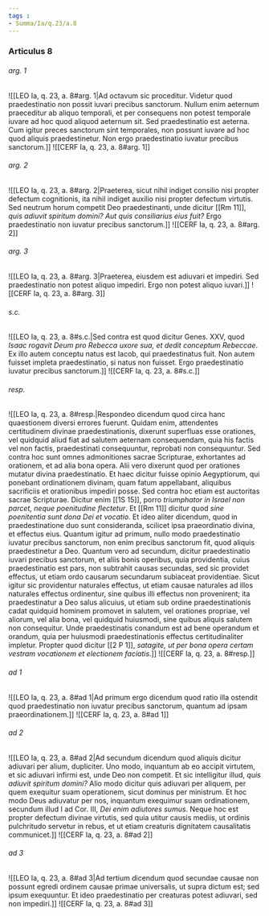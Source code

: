 ```yaml
---
tags : 
- Summa/Ia/q.23/a.8
---
```


### Articulus 8

###### arg. 1
![[LEO Ia, q. 23, a. 8#arg. 1|Ad octavum sic proceditur. Videtur quod praedestinatio non possit iuvari precibus sanctorum. Nullum enim aeternum praeceditur ab aliquo temporali, et per consequens non potest temporale iuvare ad hoc quod aliquod aeternum sit. Sed praedestinatio est aeterna. Cum igitur preces sanctorum sint temporales, non possunt iuvare ad hoc quod aliquis praedestinetur. Non ergo praedestinatio iuvatur precibus sanctorum.]]
![[CERF Ia, q. 23, a. 8#arg. 1]]

###### arg. 2
![[LEO Ia, q. 23, a. 8#arg. 2|Praeterea, sicut nihil indiget consilio nisi propter defectum cognitionis, ita nihil indiget auxilio nisi propter defectum virtutis. Sed neutrum horum competit Deo praedestinanti, unde dicitur [[Rm 11]], *quis adiuvit spiritum domini? Aut quis consiliarius eius fuit?* Ergo praedestinatio non iuvatur precibus sanctorum.]]
![[CERF Ia, q. 23, a. 8#arg. 2]]

###### arg. 3
![[LEO Ia, q. 23, a. 8#arg. 3|Praeterea, eiusdem est adiuvari et impediri. Sed praedestinatio non potest aliquo impediri. Ergo non potest aliquo iuvari.]]
![[CERF Ia, q. 23, a. 8#arg. 3]]

###### s.c.
![[LEO Ia, q. 23, a. 8#s.c.|Sed contra est quod dicitur Genes. XXV, quod *Isaac rogavit Deum pro Rebecca uxore sua, et dedit conceptum Rebeccae*. Ex illo autem conceptu natus est Iacob, qui praedestinatus fuit. Non autem fuisset impleta praedestinatio, si natus non fuisset. Ergo praedestinatio iuvatur precibus sanctorum.]]
![[CERF Ia, q. 23, a. 8#s.c.]]

###### resp.
![[LEO Ia, q. 23, a. 8#resp.|Respondeo dicendum quod circa hanc quaestionem diversi errores fuerunt. Quidam enim, attendentes certitudinem divinae praedestinationis, dixerunt superfluas esse orationes, vel quidquid aliud fiat ad salutem aeternam consequendam, quia his factis vel non factis, praedestinati consequuntur, reprobati non consequuntur. Sed contra hoc sunt omnes admonitiones sacrae Scripturae, exhortantes ad orationem, et ad alia bona opera. Alii vero dixerunt quod per orationes mutatur divina praedestinatio. Et haec dicitur fuisse opinio Aegyptiorum, qui ponebant ordinationem divinam, quam fatum appellabant, aliquibus sacrificiis et orationibus impediri posse. Sed contra hoc etiam est auctoritas sacrae Scripturae. Dicitur enim [[1S 15]], porro *triumphator in Israel non parcet, neque poenitudine flectetur*. Et [[Rm 11]] dicitur quod *sine poenitentia sunt dona Dei et vocatio*. Et ideo aliter dicendum, quod in praedestinatione duo sunt consideranda, scilicet ipsa praeordinatio divina, et effectus eius. Quantum igitur ad primum, nullo modo praedestinatio iuvatur precibus sanctorum, non enim precibus sanctorum fit, quod aliquis praedestinetur a Deo. Quantum vero ad secundum, dicitur praedestinatio iuvari precibus sanctorum, et aliis bonis operibus, quia providentia, cuius praedestinatio est pars, non subtrahit causas secundas, sed sic providet effectus, ut etiam ordo causarum secundarum subiaceat providentiae. Sicut igitur sic providentur naturales effectus, ut etiam causae naturales ad illos naturales effectus ordinentur, sine quibus illi effectus non provenirent; ita praedestinatur a Deo salus alicuius, ut etiam sub ordine praedestinationis cadat quidquid hominem promovet in salutem, vel orationes propriae, vel aliorum, vel alia bona, vel quidquid huiusmodi, sine quibus aliquis salutem non consequitur. Unde praedestinatis conandum est ad bene operandum et orandum, quia per huiusmodi praedestinationis effectus certitudinaliter impletur. Propter quod dicitur [[2 P 1]], *satagite, ut per bona opera certam vestram vocationem et electionem faciatis*.]]
![[CERF Ia, q. 23, a. 8#resp.]]

###### ad 1
![[LEO Ia, q. 23, a. 8#ad 1|Ad primum ergo dicendum quod ratio illa ostendit quod praedestinatio non iuvatur precibus sanctorum, quantum ad ipsam praeordinationem.]]
![[CERF Ia, q. 23, a. 8#ad 1]]

###### ad 2
![[LEO Ia, q. 23, a. 8#ad 2|Ad secundum dicendum quod aliquis dicitur adiuvari per alium, dupliciter. Uno modo, inquantum ab eo accipit virtutem, et sic adiuvari infirmi est, unde Deo non competit. Et sic intelligitur illud, *quis adiuvit spiritum domini?* Alio modo dicitur quis adiuvari per aliquem, per quem exequitur suam operationem, sicut dominus per ministrum. Et hoc modo Deus adiuvatur per nos, inquantum exequimur suam ordinationem, secundum illud I ad Cor. III, *Dei enim adiutores sumus*. Neque hoc est propter defectum divinae virtutis, sed quia utitur causis mediis, ut ordinis pulchritudo servetur in rebus, et ut etiam creaturis dignitatem causalitatis communicet.]]
![[CERF Ia, q. 23, a. 8#ad 2]]

###### ad 3
![[LEO Ia, q. 23, a. 8#ad 3|Ad tertium dicendum quod secundae causae non possunt egredi ordinem causae primae universalis, ut supra dictum est; sed ipsum exequuntur. Et ideo praedestinatio per creaturas potest adiuvari, sed non impediri.]]
![[CERF Ia, q. 23, a. 8#ad 3]]


